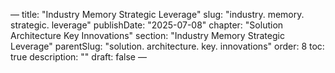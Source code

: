 — title: "Industry Memory Strategic Leverage"
slug: "industry. memory. strategic. leverage" publishDate: "2025-07-08"
chapter: "Solution Architecture Key Innovations" section: "Industry Memory Strategic Leverage"
parentSlug: "solution. architecture. key. innovations" order: 8
toc: true description: ""
draft: false
—

